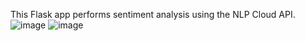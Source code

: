 This Flask app performs sentiment analysis using the NLP Cloud API.
![image](https://github.com/suyogit/flask_app/assets/84793115/c07afdb0-bea3-482a-9b4e-d73b13b54dda)
![image](https://github.com/suyogit/flask_app/assets/84793115/4fac8d4c-fc89-4b8a-96a2-e5915ba0d240)
